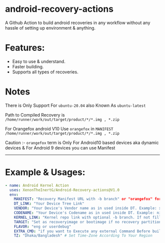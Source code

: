 # android-recovery-actions
A Github Action to build android recoveries in any workflow without any hassle of setting up environment & anything.

# Features:
- Easy to use & understand.
- Faster building.
- Supports all types of recoveries.

# Notes

There is Only Support For `ubuntu-20.04` also Known As `ubuntu-latest`

Path to Compiled Recovery is `/home/runner/work/out/target/product/*/*.img , *.zip`

For Orangefox android V10 Use `orangefox` in `MANIFEST` `/home/runner/work/out/target/product/*/*.img , *.zip` 
 
Caution :- `orangefox` term is Only For Android10 based devices aka dynamic devices & For Android 9 devices you can use Manifest

--------------------------------------------------------------------------------------------------------------------------------

# Example & Usages:

```yaml
- name: Android Kernel Action
  uses: XenonTheInertG/Android-Recovery-actions@V1.0
  env:
    MANIFEST: "Recovery Manifest URL with -b branch" or "orangefox" for orangefox android v10
    DT_LINK: "Your Device Tree Link"
    VENDOR: "Your Device's Vendor name as in used inside DT. Example: xiaomi, samsung, asus, etc."
    CODENAME: "Your Device's Codename as in used inside DT. Example: nikel, phoenix, ginkgo, etc."
    KERNEL_LINK: "Kernel repo link with optional -b branch. If not filled it would be detected as prebuilt"
    TARGET: "Set as recoveryimage or bootimage if no recovery partition avaiable"
    FLAVOR: "eng or userdebug"
    EXTRA_CMD: "if you want to Execute any external Command Before building process starts"
    TZ: "Dhaka/Bangladesh" # Set Time-Zone According To Your Region
```

